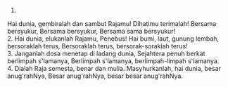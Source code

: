 1.
Hai dunia, gembiralah dan sambut Rajamu!
Dihatimu terimalah! Bersama bersyukur,
Bersama bersyukur, Bersama sama bersyukur!
<br>
2.
Hai dunia, elukanlah Rajamu, Penebus!
Hai bumi, laut, gunung lembah, bersoraklah terus,
Bersoraklah terus, bersorak-soraklah terus!
<br>
3.
Janganlah dosa menetap di ladang dunia,
Sejahtera penuh berkat berlimpah s'lamanya,
Berlimpah s'lamanya, berlimpah-limpah s'lamanya.
<br>
4.
Dialah Raja semesta, benar dan mulia.
Masyhurkanlah, hai dunia, besar anug'rahNya,
Besar anug'rahNya, besar besar anug'rahNya.